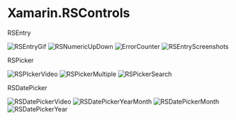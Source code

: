# Xamarin.RSControls

RSEntry 

![RSEntryGif](https://user-images.githubusercontent.com/50323773/214627247-7a8b6c95-0269-4972-b529-4c5d8683783f.gif)
![RSNumericUpDown](https://user-images.githubusercontent.com/50323773/214853497-be1e7982-8349-44e0-89d0-a81ef561b72c.gif)
![ErrorCounter](https://user-images.githubusercontent.com/50323773/214630413-a16ac8d1-593e-49be-bbfd-36b99b5906e9.gif)
![RSEntryScreenshots](https://user-images.githubusercontent.com/50323773/214616459-c4b361b4-04a9-415a-b0b4-72e6d0689b95.jpg)

RSPicker 

![RSPIckerVideo](https://user-images.githubusercontent.com/50323773/214634619-b408c8ab-d999-468d-abee-52e685f89bc0.gif)
![RSPickerMultiple](https://user-images.githubusercontent.com/50323773/214636836-a6baeedf-15d9-4431-851c-32f6883fa470.gif)
![RSPickerSearch](https://user-images.githubusercontent.com/50323773/214838423-18aae527-62f9-4bff-8411-693d7a163eb2.gif)

RSDatePicker

![RSDatePickerVideo](https://user-images.githubusercontent.com/50323773/214848149-6d3b79e3-2a7d-41bb-9f7f-28524418be48.gif)
![RSDatePickerYearMonth](https://user-images.githubusercontent.com/50323773/214847357-ddf5a937-1f69-47c6-b75d-4da97bd8e9b8.gif)
![RSDatePickerMonth](https://user-images.githubusercontent.com/50323773/214847600-67f6f0aa-fbc3-4c7e-be3b-1804950d756a.gif)
![RSDatePickerYear](https://user-images.githubusercontent.com/50323773/214847795-3f28e249-7405-485a-b4fe-638423974057.gif)

